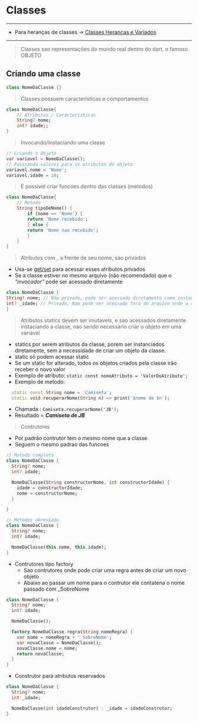 # Classes
***
- Para heranças de classes -> [Classes Heranças e Variados](./Classes_H_e_V.md)
***

>Classes sao representações do mundo real dentro do dart, o famoso OBJETO <br>

## Criando uma classe

```dart
class NomeDaClasse {}
```

>Classes possuem caracteristicas e comportamentos

```dart
class NomeDaClasse{
    // Atributos / Caracteristicas
    String? nome;
    int? idade;;
}
```

>Invocando/Instaciando uma classe

```dart
// Criando o Objeto
var variavel = NomeDaClasse();
// Passsando valores para os atributos do objeto
variavel.nome = 'Nome';
variavel.idade = 10;
```

>É possivel criar funcoes dentro das classes (metodos)

```dart
class NomeDaClasse{
    // Metodo
    String tipoDeNome() {
        if (nome == 'Nome') {
        return 'Nome recebido';
        } else {
        return 'Nome nao recebido';
        }
    }
}
```

>Atributos com _ a frente de seu nome, sao privados

- Usa-se [get/set](./Get_Set.md) para acessar esses atributos privados
- Se a classe estiver no mesmo arquivo (não recomendado) que o *"invocador"* pode ser acessado diretamente

```dart
class NomeDaClasse {
String? nome; // Não privado, pode ser acessado diretamente como instancia da classe
int? _idade; // Privado, Nao pode ser acessado fora do arquivo onde a classe foi criada
}
```

>Atributos statics devem ser imutaveis, e sao acessados diretamente instaciando a classe, nao sendo necessario criar o objeto em uma variavel

- statics por serem atributos da classe, porem ser instanciados diretamente, sem a necessidade de criar um objeto da classe.
- static só podem acessar static
- Se um static for alterado, todos os objetos criados pela classe irão receber o novo valor
- Exemplo de atributo:
```static const nomeAtributo = 'ValorDoAtributo';```
- Exemplo de metodo:

```dart
  static const String nome = 'Camiseta';
  static void recuperarNome(String n) => print('$nome de $n');
 ```

- Chamada : ```Camiseta.recuperarNome('JB');```
- Resultado = ***Camiseta de JB***

>Contrutores

- Por padrão contrutor tem o mesmo nome que a classe
- Seguem o mesmo padrao das funcoes

```dart
// Metodo completo
class NomeDaClasse {
  String? nome;
  int? idade;

  NomeDaClasse(String constructorNome, int constructorIdade) {
    idade = constructorIdade;
    nome = constructorNome;
  }

}
```

```dart
// Metodos abreviado
class NomeDaClasse {
  String? nome;
  int? idade;

  NomeDaClasse(this.nome, this.idade);
}
```

- Contrutores tipo factory
  - Sao contrutores onde pode criar uma regra antes de criar um novo objeto
  - Abaixo ao passar um nome para o contrutor ele contatena o nome passado com _SobreNome

```dart
class NomeDaClasse {
  String? nome;
  int? idade;

  NomeDaClasse();

  factory NomeDaClasse.regra(String nomeRegra) {
    var nome = nomeRegra + '_SobreNome';
    var novaClasse = NomeDaClasse();
    novaClasse.nome = nome;
    return novaClasse;
  }
}
```

- Construtor para atributos reservados

```dart
class NomeDaClasse {
  String? nome;
  int _idade;

  NomeDaClasse(int idadeConstrutor) : _idade = idadeConstrutor;
}
```